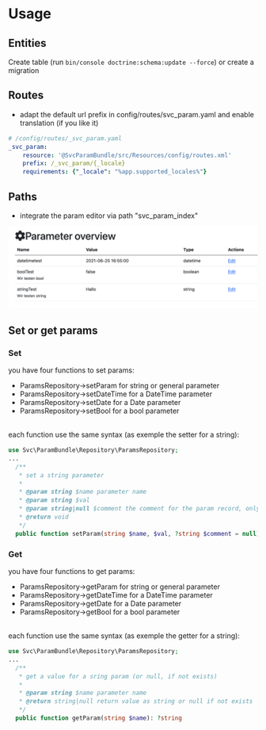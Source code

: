 # Usage

## Entities
Create table (run `bin/console doctrine:schema:update --force`) or create a migration

## Routes
- adapt the default url prefix in config/routes/svc_param.yaml and enable translation (if you like it)

```yaml
# /config/routes/_svc_param.yaml
_svc_param:
    resource: '@SvcParamBundle/src/Resources/config/routes.xml'
    prefix: /_svc_param/{_locale}
    requirements: {"_locale": "%app.supported_locales%"}
```


## Paths
- integrate the param editor via path "svc_param_index"

![Param editor interface](images/ParameterEdit.png "Param editor interface")


## Set or get params

### Set
you have four functions to set params:
* ParamsRepository->setParam for string or general parameter
* ParamsRepository->setDateTime for a DateTime parameter
* ParamsRepository->setDate for a Date parameter
* ParamsRepository->setBool for a bool parameter

<br />
each function use the same syntax (as exemple the setter for a string):

```php
use Svc\ParamBundle\Repository\ParamsRepository;
...
  /**
   * set a string parameter
   *
   * @param string $name parameter name
   * @param string $val
   * @param string|null $comment the comment for the param record, only set during param record creation
   * @return void
   */
  public function setParam(string $name, $val, ?string $comment = null)
```

### Get
you have four functions to get params:
* ParamsRepository->getParam for string or general parameter
* ParamsRepository->getDateTime for a DateTime parameter
* ParamsRepository->getDate for a Date parameter
* ParamsRepository->getBool for a bool parameter

<br />
each function use the same syntax (as exemple the getter for a string):

```php
use Svc\ParamBundle\Repository\ParamsRepository;
...
  /**
   * get a value for a sring param (or null, if not exists)
   *
   * @param string $name parameter name
   * @return string|null return value as string or null if not exists
   */
  public function getParam(string $name): ?string
```
